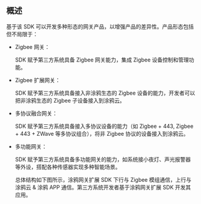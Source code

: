## 概述

基于该 SDK 可以开发多种形态的网关产品，以增强产品的差异性。产品形态包括但不局限于：

- Zigbee 网关：

	SDK 赋予第三方系统具备 Zigbee 网关能力，集成 Zigbee 设备控制和管理功能。

- Zigbee 扩展网关：

	SDK 赋予第三方系统具备接入非涂鸦生态的 Zigbee 设备的能力，开发者可以把非涂鸦生态的 Zigbee 子设备接入到涂鸦云。

- 多协议融合网关：

	SDK 赋予第三方系统具备接入多协议设备的能力（如 Zigbee + 443, Zigbee + 443 + ZWave 等多协议组合），将非 Zigbee 协议的设备接入到涂鸦云。

- 多功能网关：

	SDK 赋予第三方系统具备多功能网关的能力，如系统接小夜灯、声光报警器等外设，搭配各种传感器实现多种智能场景。

	总体结构如下图所示，涂鸦网关扩展 SDK 下行与 Zigbee 模组通信，上行与涂鸦云 & 涂鸦 APP 通信。第三方系统开发者基于涂鸦网关扩展 SDK 开发其应用。
